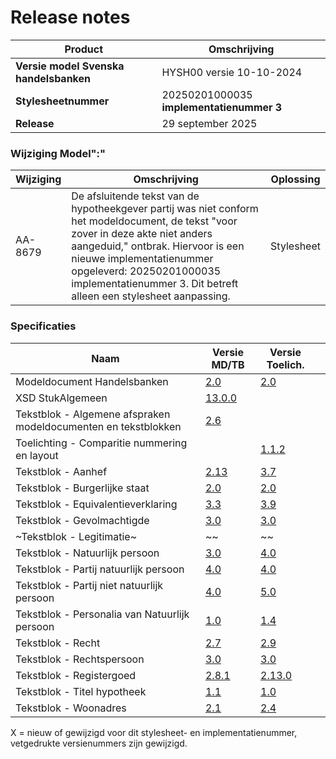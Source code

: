 # Release notes
Product|Omschrijving| 
|---|---| 
**Versie model Svenska handelsbanken**|HYSH00 versie 10-10-2024|
**Stylesheetnummer**|20250201000035 **implementatienummer 3**|
**Release**|29 september 2025|


### Wijziging Model":"
|Wijziging|Omschrijving|Oplossing|
|---|---|---|
AA-8679| De afsluitende tekst van de hypotheekgever partij was niet conform het modeldocument, de tekst "voor zover in deze akte niet anders aangeduid," ontbrak. Hiervoor is een nieuwe implementatienummer opgeleverd: 20250201000035 implementatienummer 3. Dit betreft alleen een stylesheet aanpassing.  | Stylesheet | 

### Specificaties
Naam|Versie MD/TB|Versie Toelich.|  |
| --- |--- |--- |---|
Modeldocument Handelsbanken|[2.0](/kik-modeldocumenten/modeldocumenten/Hypotheek%20Svenska%20Handelsbanken/20250201000035/Modeldocument%20Svenska%20Handelsbanken%20v2.0.docx)|[2.0](/kik-modeldocumenten/modeldocumenten/Hypotheek%20Svenska%20Handelsbanken/20250201000035/Toelichting%20modeldocument%20Svenska%20Handelsbanken%20v2.0%20-%20v2.0.docx)|  |
XSD StukAlgemeen|[13.0.0](/schema/stuk%20algemeen/13.0.0/StukAlgemeen-13.0.0.xsd)|  |  |
Tekstblok - Algemene afspraken modeldocumenten en tekstblokken|[2.6](/kik-modeldocumenten/tekstblokken/Tekstblok%20-%20Algemene%20afspraken%20modeldocumenten%20en%20tekstblokken%20v2.6.docx)||  | 
Toelichting - Comparitie nummering en layout||[1.1.2](/kik-modeldocumenten/tekstblokken/Toelichting%20-%20Comparitie%20nummering%20en%20layout%20v1.1.2.docx)|   |
Tekstblok - Aanhef|[2.13](/kik-modeldocumenten/tekstblokken/Tekstblok%20-%20Aanhef%20v2.13.docx)|[3.7](/kik-modeldocumenten/tekstblokken/Toelichting%20Tekstblok%20-%20Aanhef%202.12%20-%20v3.7.docx)| |
Tekstblok - Burgerlijke staat|[2.0](/kik-modeldocumenten/tekstblokken/Tekstblok%20-%20Burgerlijke%20staat%20v2.0.docx)|[2.0](/kik-modeldocumenten/tekstblokken/Toelichting%20Tekstblok%20-%20Burgerlijke%20staat%20v2.0%20-%20v2.0.docx)|  |
Tekstblok - Equivalentieverklaring|[3.3](/kik-modeldocumenten/tekstblokken/Tekstblok%20-%20Equivalentieverklaring%20v3.3.docx)|[3.9](/kik-modeldocumenten/tekstblokken/Toelichting%20Tekstblok%20-%20Equivalentieverklaring%203.2%20-%20v3.9.docx)| |
Tekstblok - Gevolmachtigde|[3.0](/kik-modeldocumenten/tekstblokken/Tekstblok%20-%20Gevolmachtigde%20v3.0.docx)|[3.0](/kik-modeldocumenten/tekstblokken/Toelichting%20Tekstblok%20-%20Gevolmachtigde%203.0%20-%20v3.0.docx) |  |
~Tekstblok - Legitimatie~|~[](/kik-modeldocumenten/tekstblokken/Tekstblok%20-%20Legitimatie%20v3.0.docx)~|~[](/kik-modeldocumenten/tekstblokken/Toelichting%20Tekstblok%20-%20Legitimatie%203.0%20-%20v3.0.docx)~| |
Tekstblok - Natuurlijk persoon|[3.0](/kik-modeldocumenten/tekstblokken/Tekstblok%20-%20Natuurlijk%20persoon%20v3.0.docx)|[4.0](/kik-modeldocumenten/tekstblokken/Toelichting%20Tekstblok%20-%20Natuurlijk%20persoon%20v3.0%20-%20v4.0.docx)| |
Tekstblok - Partij natuurlijk persoon|[4.0](/kik-modeldocumenten/tekstblokken/Tekstblok%20-%20Partij%20natuurlijk%20persoon%20v4.0.docx)|[4.0](/kik-modeldocumenten/tekstblokken/Toelichting%20Tekstblok%20-%20Partij%20natuurlijk%20persoon%20v4.0%20-%20v4.0.docx)| |
Tekstblok - Partij niet natuurlijk persoon|[4.0](/kik-modeldocumenten/tekstblokken/Tekstblok%20-%20Partij%20niet%20natuurlijk%20persoon%20v4.0.docx)|[5.0](/kik-modeldocumenten/tekstblokken/Toelichting%20Tekstblok%20-%20Partij%20niet%20natuurlijk%20persoon%20v4.0%20-%20v5.0.docx)|  |
Tekstblok - Personalia van Natuurlijk persoon|[1.0](/kik-modeldocumenten/tekstblokken/Tekstblok%20-%20Personalia%20van%20Natuurlijk%20persoon%20v1.0.docx)|[1.4](/kik-modeldocumenten/tekstblokken/Toelichting%20Tekstblok%20-%20Personalia%20van%20Natuurlijk%20persoon%201.0%20-%20v1.4.docx)|   |
Tekstblok - Recht|[2.7](/kik-modeldocumenten/tekstblokken/Tekstblok%20-%20Recht%20v2.7.docx)|[2.9](/kik-modeldocumenten/tekstblokken/Toelichting%20Tekstblok%20-%20Recht%202.7%20-%20v2.9.docx)|  |
Tekstblok - Rechtspersoon|[3.0](/kik-modeldocumenten/tekstblokken/Tekstblok%20-%20Rechtspersoon%20v3.0.docx)|[3.0](/kik-modeldocumenten/tekstblokken/Toelichting%20Tekstblok%20-%20Rechtspersoon%203.0%20-%20v3.0.docx)| |
Tekstblok - Registergoed|[2.8.1](/kik-modeldocumenten/tekstblokken/Tekstblok%20-%20Registergoed%20v2.8.1.docx)|[2.13.0](/kik-modeldocumenten/tekstblokken/Toelichting%20Tekstblok%20-%20Registergoed%202.8.1%20-%20v2.13.0.docx)| | 
Tekstblok - Titel hypotheek|[1.1](/kik-modeldocumenten/tekstblokken/Tekstblok%20-%20Titel%20hypotheek%20v1.1.docx)|[1.0](/kik-modeldocumenten/tekstblokken/Toelichting%20Tekstblok%20-%20Titel%20hypotheek%201.1%20-%20v1.0.docx)|   |  
Tekstblok - Woonadres|[2.1](/kik-modeldocumenten/tekstblokken/Tekstblok%20-%20Woonadres%20v2.1.docx)|[2.4](/kik-modeldocumenten/tekstblokken/Toelichting%20Tekstblok%20-%20Woonadres%202.1%20-%20v2.4.docx)|   |
X = nieuw of gewijzigd voor dit stylesheet- en implementatienummer, vetgedrukte versienummers zijn gewijzigd.
